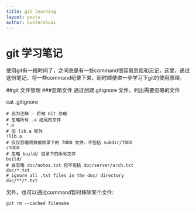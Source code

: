 ```yaml
---
title: git learning 
layout: posts
author: huntershuai
---
```


git 学习笔记
======
使用git有一段时间了，之间总是有一些command很容易忽视和忘记，这里，通过这份笔记，将一些command纪录下来，同时顺便进一步学习下git的使用原理。


##git 文件管理
###忽略文件
通过创建.gitignore 文件，列出需要忽略的文件

cat .gitignore
	
	# 此为注释 – 将被 Git 忽略
	# 忽略所有 .a 结尾的文件
	*.a
	# 但 lib.a 除外
	!lib.a
	# 仅仅忽略项目根目录下的 TODO 文件，不包括 subdir/TODO
	/TODO
	# 忽略 build/ 目录下的所有文件
	build/
	# 会忽略 doc/notes.txt 但不包括 doc/server/arch.txt
	doc/*.txt
	# ignore all .txt files in the doc/ directory
	doc/**/*.txt
	
另外，也可以通过command暂时移除某个文件:
	
	git rm --cached filename
		
